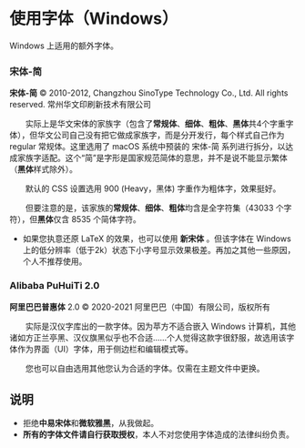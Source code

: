 # 使用字体（Windows）

Windows 上适用的额外字体。

### 宋体-简

**宋体-简**  © 2010-2012, Changzhou SinoType Technology Co., Ltd. All rights reserved. 常州华文印刷新技术有限公司

　　实际上是华文宋体的家族字（包含了**常规体**、**细体**、**粗体**、**黑体**共4个字重字体），但华文公司自己没有把它做成家族字，而是分开发行，每个样式自己作为 regular 常规体。这里选用了 macOS 系统中预装的 宋体-简 系列进行拆分，以达成家族字适配。这个“简”是字形是国家规范简体的意思，并不是说不能显示繁体（**黑体**样式除外）。

　　默认的 CSS 设置选用 900 (Heavy，黑体) 字重作为粗体字，效果挺好。

　　但要注意的是，该家族的**常规体**、**细体**、**粗体**均含是全字符集（43033 个字符），但**黑体**仅含 8535 个简体字符。

*   如果您执意还原 LaTeX 的效果，也可以使用 **新宋体** 。但该字体在 Windows 上的低分辨率（低于2k）状态下小字号显示效果极差。再加之其他一些原因，个人不推荐使用。

### Alibaba PuHuiTi 2.0

**阿里巴巴普惠体** 2.0 © 2020-2021 阿里巴巴（中国）有限公司，版权所有

　　实际是汉仪字库出的一款字体。因为苹方不适合嵌入 Windows 计算机，其他诸如方正兰亭黑、汉仪旗黑似乎也不合适……个人觉得这款字很舒服，故选用该字体作为界面（UI）字体，用于侧边栏和编辑模式等。

　　您也可以自由选用其他您认为合适的字体。仅需在主题文件中更换。

## 说明

*   拒绝**中易宋体**和**微软雅黑**，从我做起。
*   **所有的字体文件请自行获取授权**，本人不对您使用字体造成的法律纠纷负责。